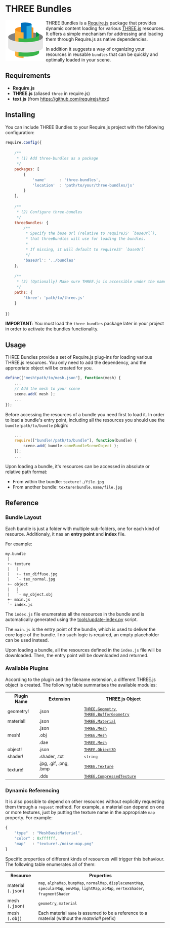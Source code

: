 # THREE Bundles

<img src="https://github.com/wavesoft/three-bundles/raw/master/doc/icon.png" align="left" alt="THREE Bundles" />

THREE Bundles is a [Require.js](http://requirejs.org/) package that provides dynamic content loading for various [THREE.js](http://threejs.org/) resources. It offers a simple mechanism for addressing and loading them through Require.js as native dependencies.

In addition it suggests a way of organizing your resources in reusable `bundles` that can be quickly and optimally loaded in your scene.

## Requirements

 * __Require.js__
 * __THREE.js__ (aliased `three` in require.js)
 * __text.js__ (from https://github.com/requirejs/text)

## Installing 

You can include THREE Bundles to your Require.js project with the following configuration:

```javascript
require.config({

    /**
     * (1) Add three-bundles as a package
     */
    packages: [
        {
            'name'      : 'three-bundles',
            'location'  : 'path/to/your/three-bundles/js'
        }
    ],

    /**
     * (2) Configure three-bundles
     */
    threeBundles: {
        /**
         * Specify the base Url (relative to requireJS' `baseUrl`),
         * that threeBundles will use for loading the bundles.
         *
         * If missing, it will default to requireJS' `baseUrl`
         */
        'baseUrl': '../bundles'
    },

    /**
     * (3) (Optionally) Make sure THREE.js is accessible under the name 'three'
     */
    paths: {
        'three': 'path/to/three.js'
    }

})
```

__IMPORTANT__: You must load the `three-bundles` package later in your project in order to activate the bundles functionality.

## Usage

THREE Bundles provide a set of Require.js plug-ins for loading various THREE.js resources. You only need to add the dependency, and the appropriate object will be created for you.

```javascript
define(["mesh!path/to/mesh.json"], function(mesh) {
    ...
    // Add the mesh to your scene
    scene.add( mesh );
    ...
});
```

Before accessing the resources of a bundle you need first to load it. In order to load a bundle's entry point, including all the resources you should use the `bundle!path/to/bundle` plugin:

```javascript
    ...
    require(["bundle!/path/to/bundle"], function(bundle) {
        scene.add( bundle.someBundleSceneObject );
    });
    ...
```

Upon loading a bundle, it's resources can be accessed in absolute or relative path format:

 * From within the bundle: `texture!./file.jpg`
 * From another bundle: `texture!bundle.name/file.jpg`

## Reference

### Bundle Layout

Each bundle is just a folder with multiple sub-folders, one for each kind of resource. Additionaly, it nas an __entry point__ and __index__ file.

For example:

```
my.bundle
 |
 +- texture
 |   |
 |   +- tex_diffuse.jpg
 |   `- tex_normal.jpg
 +- object
 |   |
 |   `- my_object.obj
 +- main.js
 `- index.js
```

The `index.js` file enumerates all the resources in the bundle and is automatically generated using the [tools/update-index.py](https://github.com/wavesoft/three-bundles/blob/master/tools/update-index.py) script.

The `main.js` is the entry point of the bundle, which is used to deliver the core logic of the bundle. I no such logic is required, an empty placeholder can be used instead.

Upon loading a bundle, all the resources defined in the `index.js` file will be downloaded. Then, the entry point will be downloaded and returned.

### Available Plugins

According to the plugin and the filename extension, a different THREE.js object is created. The following table summarises the available modules:

<table>
    <tr>
        <th>Plugin Name</th>
        <th>Extension</th>
        <th>THREE.js Object</th>
    <tr/>
    <tr>
        <td>geometry!</td>
        <td>.json</td>
        <td>
            <code><a target="_blank" href="http://threejs.org/docs/#Reference/Core/Geometry">THREE.Geometry</a></code>,
            <code><a target="_blank" href="http://threejs.org/docs/#Reference/Core/BufferGeometry">THREE.BufferGeometry</a></code>
        </td>
    </tr>
    <tr>
        <td>material!</td>
        <td>.json</td>
        <td><code><a target="_blank" href="http://threejs.org/docs/#Reference/Materials/Material">THREE.Material</a></code></td>
    </tr>
    <tr>
        <td rowspan="3">mesh!</td>
        <td>.json</td>
        <td><code><a target="_blank" href="http://threejs.org/docs/#Reference/Objects/Mesh">THREE.Mesh</a></code></td>
    </tr>
    <tr>
        <td>.obj</td>
        <td><code><a target="_blank" href="http://threejs.org/docs/#Reference/Objects/Mesh">THREE.Mesh</a></code></td>
    </tr>
    <tr>
        <td>.dae</td>
        <td><code><a target="_blank" href="http://threejs.org/docs/#Reference/Objects/Mesh">THREE.Mesh</a></code></td>
    </tr>
    <tr>
        <td>object!</td>
        <td>.json</td>
        <td><code><a target="_blank" href="http://threejs.org/docs/#Reference/Core/Object3D">THREE.Object3D</a></code></td>
    </tr>
    <tr>
        <td>shader!</td>
        <td>.shader, .txt</td>
        <td><code>string</code></td>
    </tr>
    <tr>
        <td rowspan="2">texture!</td>
        <td>.jpg, .gif, .png, .bmp</td>
        <td><code><a target="_blank" href="http://threejs.org/docs/#Reference/Textures/Texture">THREE.Texture</a></code></td>
    </tr>
    <tr>
        <td>.dds</td>
        <td><code><a target="_blank" href="http://threejs.org/docs/#Reference/Textures/CompressedTexture">THREE.CompressedTexture</a></code></td>
    </tr>
</table>

### Dynamic Referencing

It is also possible to depend on other resources without explicitly requesting them through a `request` method. For example, a material can depend on one or more textures, just by putting the texture name in the appropriate `map` property. For example:

```javascript
{
    "type"  : "MeshBasicMaterial",
    "color" : 0xffffff,
    "map"   : "texture!./noise-map.png"
}
```

Specific properties of different kinds of resources will trigger this behaviour. The following table enumerates all of them:

<table>
    <tr>
        <th>Resource</th>
        <th>Properties</th>
    </tr>
    <tr>
        <td>material (<tt>.json</tt>)</td>
        <td>
            <code>map</code>,
            <code>alphaMap</code>,
            <code>bumpMap</code>,
            <code>normalMap</code>,
            <code>displacementMap</code>,
            <code>specularMap</code>,
            <code>envMap</code>,
            <code>lightMap</code>,
            <code>aoMap</code>,
            <code>vertexShader</code>,
            <code>fragmentShader</code>
        </td>
    </tr>
    <tr>
        <td>mesh (<tt>.json</tt>)</td>
        <td>
            <code>geometry</code>,
            <code>material</code>
        </td>
    </tr>
    <tr>
        <td>mesh (<tt>.obj</tt>)</td>
        <td>
            Each material <code>name</code> is assumed to be a reference to a material (without the <em>material!</em> prefix)
        </td>
    </tr>
</table>

